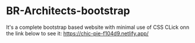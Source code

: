 # BR-Architects-bootstrap
It's a complete bootstrap based website with minimal use of CSS
CLick onn the link below to see it: 
https://chic-pie-f104d9.netlify.app/

